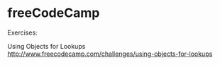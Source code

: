 # freeCodeCamp
Exercises:

Using Objects for Lookups http://www.freecodecamp.com/challenges/using-objects-for-lookups
